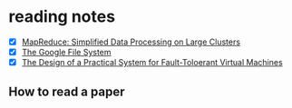 # reading notes

- [x] [MapReduce: Simplified Data Processing on Large Clusters](./1.mapreduce.md)
- [x] [The Google File System](./2.gfs.md)
- [x] [The Design of a Practical System for Fault-Toloerant Virtual Machines](./3.vm-ft.md)

## How to read a paper
